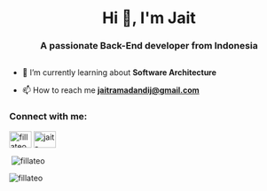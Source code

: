 <h1 align="center">Hi 👋, I'm Jait</h1>
<h3 align="center">A passionate Back-End developer from Indonesia</h3>





<p align="left"> <a href="https://twitter.com/" target="blank"><img src="https://img.shields.io/twitter/follow/?logo=twitter&style=for-the-badge" alt="" /></a> </p>

<!-- - 🔭 I’m currently working on [BugHero - Web based application for issue tracking.](https://github.com/fillateo/BugHero) -->

- 🌱 I’m currently learning about **Software Architecture**

<!-- - 👨‍💻 All of my projects are available at [https://fillateo.github.io](https://fillateo.github.io) -->

- 📫 How to reach me **jaitramadandij@gmail.com**

<h3 align="left">Connect with me:</h3>
<p align="left">
<a href="https://dev.to/fillateo" target="blank"><img align="center" src="https://cdn.jsdelivr.net/npm/simple-icons@3.0.1/icons/dev-dot-to.svg" alt="fillateo" height="30" width="40" /></a>
<a href="https://linkedin.com/in/jait-ramadandi-jeke-43221816a" target="blank"><img align="center" src="https://raw.githubusercontent.com/rahuldkjain/github-profile-readme-generator/master/src/images/icons/Social/linked-in-alt.svg" alt="jait-ramadandi-jeke-43221816a" height="30" width="40" /></a>
</p>

<p>&nbsp;<img align="center" src="https://github-readme-stats.vercel.app/api?username=fillateo&show_icons=true&locale=en" alt="fillateo" /></p>

<p><img align="center" src="https://github-readme-streak-stats.herokuapp.com/?user=fillateo&" alt="fillateo" /></p>
